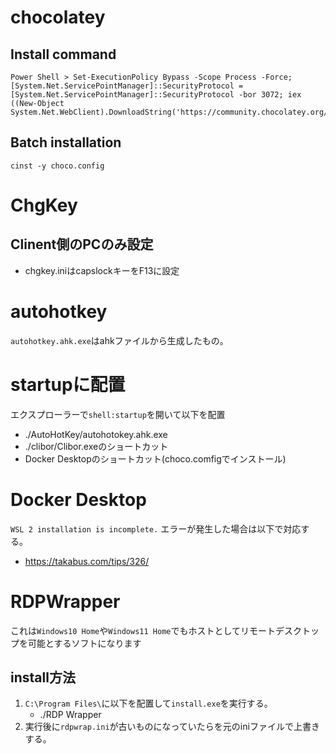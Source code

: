 # chocolatey

## Install command
```
Power Shell > Set-ExecutionPolicy Bypass -Scope Process -Force; [System.Net.ServicePointManager]::SecurityProtocol = [System.Net.ServicePointManager]::SecurityProtocol -bor 3072; iex ((New-Object System.Net.WebClient).DownloadString('https://community.chocolatey.org/install.ps1'))
```

## Batch installation
```
cinst -y choco.config
```

# ChgKey

## Clinent側のPCのみ設定

- chgkey.iniはcapslockキーをF13に設定

# autohotkey

`autohotkey.ahk.exe`はahkファイルから生成したもの。

# startupに配置
エクスプローラーで`shell:startup`を開いて以下を配置
- ./AutoHotKey/autohotokey.ahk.exe
- ./clibor/Clibor.exeのショートカット
- Docker Desktopのショートカット(choco.comfigでインストール)


# Docker Desktop
`WSL 2 installation is incomplete.` エラーが発生した場合は以下で対応する。
- https://takabus.com/tips/326/


# RDPWrapper
これは`Windows10 Home`や`Windows11 Home`でもホストとしてリモートデスクトップを可能とするソフトになります

## install方法
1. `C:\Program Files\`に以下を配置して`install.exe`を実行する。
   - ./RDP Wrapper
1. 実行後に`rdpwrap.ini`が古いものになっていたらを元のiniファイルで上書きする。